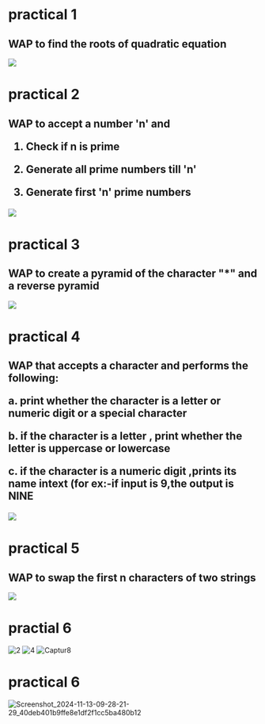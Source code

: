 # practical 1
<h2>WAP to find the roots of quadratic equation</h2>
<img src="https://github.com/user-attachments/assets/21cc524e-89fb-45a7-8d2b-79e0e8c07aea">

# practical 2
<h2>WAP to accept a number 'n' and 
  
1. Check if n is prime 

2. Generate all prime numbers till 'n' 

3. Generate first 'n' prime numbers
    </h2>
<img src="https://github.com/user-attachments/assets/4741c0c1-ceac-4a45-b032-e5e1e9e2192a">

# practical 3
<h2>WAP to create a pyramid of the character  "*" and a reverse pyramid  </h2>
<img src="https://github.com/user-attachments/assets/d450d8fb-3437-4f27-ac43-27c1bf4f6648">

# practical 4
<h2>WAP that accepts a character and performs the following: 
  

a. print whether the character is a letter or numeric digit or a special character 

b. if the character is a letter , print whether the letter is uppercase or lowercase

c. if the character is a numeric digit ,prints its name intext (for ex:-if input is 9,the output is NINE
</h2>
<img src="https://github.com/user-attachments/assets/ae7a0ff4-be86-49ba-a1ff-1ac1f70be418">

# practical 5
<h2>WAP to swap the first n characters of two strings</h2>
<img src="https://github.com/user-attachments/assets/c1a5ade9-4c35-4438-8025-98f88ad4d37c">

# practial 6
![2](https://github.com/user-attachments/assets/d235c98d-3f90-4903-8e53-d964fd4bbe86)
![4](https://github.com/user-attachments/assets/9911c1cd-742d-4a66-a74f-33ff4ff263a6)
![Captur8](https://github.com/user-attachments/assets/879fd1bc-576c-4983-b5ba-252eeb5eb4e6)



# practical 6

![Screenshot_2024-11-13-09-28-21-29_40deb401b9ffe8e1df2f1cc5ba480b12](https://github.com/user-attachments/assets/da3dd189-0da1-48ce-a80a-9f410f705289)



